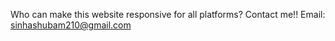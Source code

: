 Who can make this website responsive for all platforms? Contact me!!
Email: sinhashubam210@gmail.com
